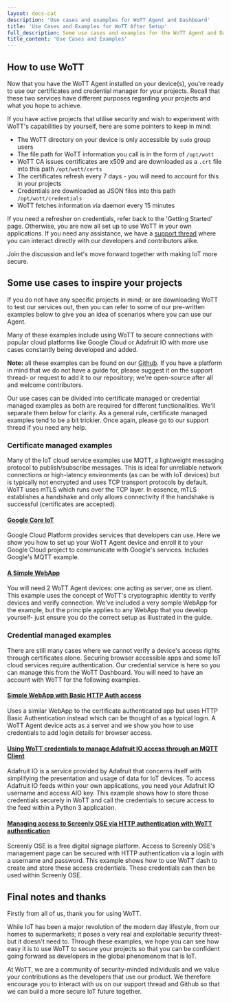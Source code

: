 ```yaml
---
layout: docs-cat
description: 'Use cases and examples for WoTT Agent and Dashboard'
title: 'Use Cases and Examples for WoTT After Setup'
full_description: Some use cases and examples for the WoTT Agent and Dashboard that you can use for inspiration as well as to help you get to grips with our services and secure your IoT devices.
title_content: 'Use Cases and Examples'
---
```


## How to use WoTT

Now that you have the WoTT Agent installed on your device(s), you're ready to use our certificates and credential manager for your projects. Recall that these two services have different purposes regarding your projects and what you hope to achieve. 

If you have active projects that utilise security and wish to experiment with WoTT's capabilities by yourself, here are some pointers to keep in mind:

* The WoTT directory on your device is only accessible by `sudo` group users
* The file path for WoTT information you call is in the form of `/opt/wott`
* WoTT CA issues certificates are x509 and are downloaded as a `.crt` file into this path `/opt/wott/certs`
* The certificates refresh every 7 days - you will need to account for this in your projects
* Credentials are downloaded as JSON files into this path `/opt/wott/credentials`
* WoTT fetches information via daemon every 15 minutes

If you need a refresher on credentials, refer back to the 'Getting Started' page. Otherwise, you are now all set up to use WoTT in your own applications. If you need any assistance, we have a [support thread](https://www.raspberrypi.org/forums/viewtopic.php?f=41&t=243538) where you can interact directly with our developers and contributors alike. 

Join the discussion and let's move forward together with making IoT more secure.

## Some use cases to inspire your projects

If you do not have any specific projects in mind; or are downloading WoTT to test our services out, then you can refer to some of our pre-written examples below to give you an idea of scenarios where you can use our Agent. 

Many of these examples include using WoTT to secure connections with popular cloud platforms like Google Cloud or Adafruit IO with more use cases constantly being developed and added.

**Note:** all these examples can be found on our [Github](https://github.com/WoTTsecurity/agent). If you have a platform in mind that we do not have a guide for, please suggest it on the support thread- or request to add it to our repository; we're open-source after all and welcome contributors.

Our use cases can be divided into certificate managed or credential managed examples as both are required for different functionalities. We'll separate them below for clarity. As a general rule, certificate managed examples tend to be a bit trickier. Once again, please go to our support thread if you need any help.

### Certificate managed examples

Many of the IoT cloud service examples use MQTT, a lightweight messaging protocol to publish/subscribe messages. This is ideal for unreliable network connections or high-latency environments (as can be with IoT devices) but is typically not encrypted and uses TCP transport protocols by default. 
WoTT uses mTLS which runs over the TCP layer. In essence, mTLS establishes a handshake and only allows connectivity if the handshake is successful (certificates are accepted).

#### [Google Core IoT]({{site.url}}/blog/tutorials/2019/06/14/google-core-iot)

Google Cloud Platform provides services that developers can use. Here we show you how to set up your WoTT Agent device and enroll it to your Google Cloud project to communicate with Google's services. Includes Google's MQTT example. 

#### [A Simple WebApp]({{site.url}}/blog/tutorials/2019/06/16/simple-webapp)

You will need 2 WoTT Agent devices: one acting as server, one as client. This example uses the concept of WoTT's cryptographic identity to verify devices and verify connection. We've included a very somple WebApp for the example, but the principle applies to any WebApp that you develop yourself- just ensure you do the correct setup as illustrated in the guide.

### Credential managed examples

There are still many cases where we cannot verify a device's access rights through certificates alone. Securing browser accessible apps and some IoT cloud services require authentication. Our credential service is here so you can manage this from the WoTT Dashboard. You will need to have an account with WoTT for the following examples.

#### [Simple WebApp with Basic HTTP Auth access]({{site.url}}/blog/tutorials/2019/06/18/simple-webapp-auth)

Uses a similar WebApp to the certificate authenticated app but uses HTTP Basic Authentication instead which can be thought of as a typical login. A WoTT Agent device acts as a server and we show you how to use credentials to add login details for browser access.

#### [Using WoTT credentials to manage Adafruit IO access through an MQTT Client](https://github.com/WoTTsecurity/agent/tree/master/docs/examples/adafruit-io)

Adafruit IO is a service provided by Adafruit that concerns itself with simplifying the presentation and usage of data for IoT devices. To access Adafruit IO feeds within your own applications, you need your Adafruit IO username and access AIO key. This example shows how to store those credentials securely in WoTT and call the credentials to secure access to the feed within a Python 3 application.

#### [Managing access to Screenly OSE via HTTP authentication with WoTT authentication](https://github.com/WoTTsecurity/agent/tree/master/docs/examples/screenly)

Screenly OSE is a free digital signage platform. Access to Screenly OSE's management page can be secured with HTTP authentication via a login with a username and password. This example shows how to use WoTT dash to create and store these access credentials. These credentials can then be used within Screenly OSE.

## Final notes and thanks

Firstly from all of us, thank you for using WoTT. 

While IoT has been a major revolution of the modern day lifestyle, from our homes to supermarkets; it poses a very real and exploitable security threat- but it doesn't need to. Through these examples, we hope you can see how easy it is to use WoTT to secure your projects so that you can be confident going forward as developers in the global phenomenom that is IoT. 

At WoTT, we are a community of security-minded individuals and we value your contributions as the developers that use our product. We therefore encourage you to interact with us on our support thread and Github so that we can build a more secure IoT future together.